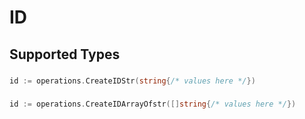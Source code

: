 # ID


## Supported Types

### 

```go
id := operations.CreateIDStr(string{/* values here */})
```

### 

```go
id := operations.CreateIDArrayOfstr([]string{/* values here */})
```

